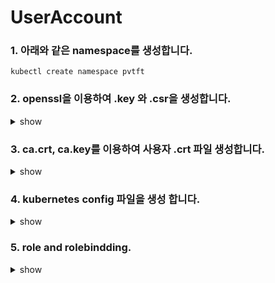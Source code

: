 # UserAccount

### 1. 아래와 같은 namespace를 생성합니다.

```
kubectl create namespace pvtft
```
### 2. openssl을 이용하여 .key 와 .csr을 생성합니다.
  
  <details><summary>show</summary>
<p>
```bash
openssl genrsa -out john.key 2048
openssl req -new -key john.key -out john.csr -subj="/CN=john/O=pvtft"
```

</p>
</details>

### 3. ca.crt, ca.key를 이용하여 사용자 .crt 파일 생성합니다.

<details><summary>show</summary>
<p>

```bash
openssl x509 -req -in john.csr -CA ca.crt -CAkey ca.key -CAcreateserial -out john.crt -days 365
```
</p>
</details>

### 4. kubernetes config 파일을 생성 합니다.

<details><summary>show</summary>
<p>

```bash
kubectl --kubeconfig john.kubeconfig config set-cluster kubernetes --server https://x.x.x.x:6443 --certificate-authority=ca.crt
kubectl --kubeconfig john.kubeconfig config set-credentials john --client-certificate /home/john/john.crt --client-key /home/john/john.key
kubectl --kubeconfig john.kubeconfig config set-context john-kubernetes --cluster kubernetes --namespace finance --user john
```
```text
* client-certificate-data:
  cat john.crt | base64 -w0
* client-key-data:
  cat john.key | base64 -w0  
```

</p>
</details>

###  5. role and rolebindding.

<details><summary>show</summary>
<p>

```bash
kubectl create role dev-pvtft --verb=get,list --resource=pods --namespace pvtft
kubectl create rolebinding john-pvtft --role=dev-pvtft --user=john --namespace pvtft
  ...
kubectl create rolebinding pvtft-rolebinding --role=dev-pvtft --group=pvtft --namespace pvtft
```

</p>
</details>
